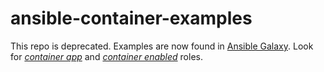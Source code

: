# ansible-container-examples

This repo is deprecated. Examples are now found in [Ansible Galaxy](https://galaxy.ansible.com/). Look for *[container app](https://galaxy.ansible.com/list#/roles?page=1&page_size=10&role_type=APP)* and *[container enabled](https://galaxy.ansible.com/list#/roles?page=1&page_size=10&role_type=CON)* roles.
